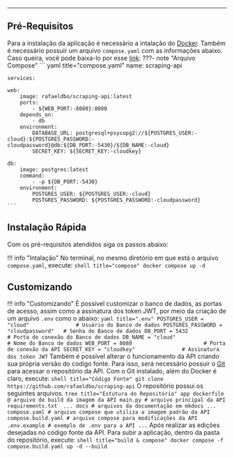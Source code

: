 
---
## **Pré-Requisitos**

Para a instalação da aplicação é necessário a intalação do [Docker](https://docs.docker.com/engine/install/). Também é necessário possuir um arquivo `compose.yaml` com as informações abaixo. Caso queira, você pode baixa-lo por esse [link](https://alinsperedu-my.sharepoint.com/:u:/g/personal/rafaeldbo_al_insper_edu_br/EZfWwkgEXfFMkuFo3k7owHkB7EJIMdCWln_UM4_A1WthVQ?e=glbhfu):
???- note "Arquivo Compose"
    ``` yaml title="compose.yaml"
    name: scraping-api

    services:

    web:
        image: rafaeldbo/scraping-api:latest
        ports:
            - ${WEB_PORT:-8080}:8080
        depends_on:
            - db
        environment:
            DATABASE_URL: postgresql+psycopg2://${POSTGRES_USER:-cloud}:${POSTGRES_PASSWORD:-cloudpassword}@db:${DB_PORT:-5430}/${DB_NAME:-cloud}
            SECRET_KEY: ${SECRET_KEY:-cloudkey}

    db:
        image: postgres:latest
        command: 
            - -p ${DB_PORT:-5430}
        environment:
            POSTGRES_USER: ${POSTGRES_USER:-cloud}
            POSTGRES_PASSWORD: ${POSTGRES_PASSWORD:-cloudpassword}
    ```

## **Instalação Rápida**

Com os pré-requisitos atendidos siga os passos abaixo:

!!! info "Intalação"
    No terminal, no mesmo diretório em que está o arquivo `compose.yaml`, execute:
    ``` shell title="compose"
    docker compose up -d
    ```

## **Customizando**

!!! info "Customizando"
    É possível customizar o banco de dados, as portas de acesso, assim como a assinatura dos token JWT, por meio da criação de um arquivo `.env` como o abaixo:
    ``` yaml title=".env"
    POSTGRES_USER = "cloud"               # Usuário do Banco de dados
    POSTGRES_PASSWORD = "cloudpassword"   # Senha do Banco de dados
    DB_PORT = 5432                        # Porta de conexão do Banco de dados
    DB_NAME = "cloud"                     # Nome do Banco de dados
    WEB_PORT = 8080                       # Porta de conexão da API
    SECRET_KEY = "cloudkey"               # Assinatura dos token JWT
    ```
    Também é possível alterar o funcionamento da API criando sua própria versão do codígo fonte. Para isso, será necessário possuir o [Git](https://git-scm.com/downloads) para acessar o repositório da API.
    Com o Git instalado, além do Docker é claro, execute:
    ``` shell title="Código Fonte"
    git clone https://github.com/rafaeldbo/scraping-api
    ```
    O repositório possui os seguintes arquivos.
    ``` tree title="Estutura do Repositório"
    app
        dockerfile @ arquivo de build da imagem da API
        main.py # arquivo principal da API
        requirements.txt 
        ...
    docs # arquivos da documentação em mkdocs
        ...
    compose.yaml # arquivo compose que utiliza a imagem padrão da API
    compose.build.yaml # arquivo compose para modificações da API
    .env.example # exemplo de .env para a API
    ...
    ```
    Após realizar as edições desejadas no código fonte da API. Para subir a aplicação, dentro da pasta do repositório, execute:
    ``` shell title="build & compose"
    docker compose -f compose.build.yaml up -d --build
    ```
